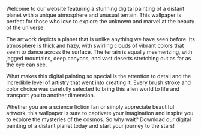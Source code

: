<!--
Write me content for website with wallpaper "A digital painting of a distant planet, with a unique atmosphere and unusual terrain."
-->

<!--font:Montserrat-->

Welcome to our website featuring a stunning digital painting of a distant planet with a unique atmosphere and unusual terrain. This wallpaper is perfect for those who love to explore the unknown and marvel at the beauty of the universe.

The artwork depicts a planet that is unlike anything we have seen before. Its atmosphere is thick and hazy, with swirling clouds of vibrant colors that seem to dance across the surface. The terrain is equally mesmerizing, with jagged mountains, deep canyons, and vast deserts stretching out as far as the eye can see.

What makes this digital painting so special is the attention to detail and the incredible level of artistry that went into creating it. Every brush stroke and color choice was carefully selected to bring this alien world to life and transport you to another dimension.

Whether you are a science fiction fan or simply appreciate beautiful artwork, this wallpaper is sure to captivate your imagination and inspire you to explore the mysteries of the cosmos. So why wait? Download our digital painting of a distant planet today and start your journey to the stars!
